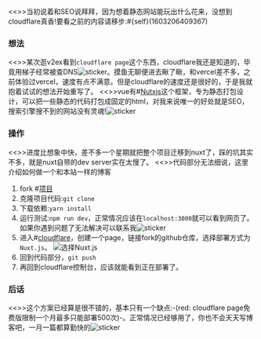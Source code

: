 <<>>当初说着和SEO说拜拜，因为想着静态网站能玩出什么花来，没想到cloudflare真香!要看之前的内容请移步:#{self}(1603206409367)

### 想法

<<>>某次逛v2ex看到`cloudflare page`这个东西，cloudflare我还是知道的，毕竟用梯子经常被查DNS![sticker](aru/15)。摸鱼无聊便进去瞅了瞅，和vercel差不多，之前体验过vercel，速度有点不满意。但是cloudflare的速度还是很好的，于是我就抱着试试的想法开始重写了。
<<>>vue有#[Nutxjs](https://nuxtjs.org/)这个框架，专为静态打包设计，可以把一些静态的代码打包成固定的html，对我来说唯一的好处就是SEO，搜索引擎搜不到的网站没有灵魂!![sticker](yellow-face/32)

### 操作

<<>>进度比想象中快，差不多一个星期就把整个项目迁移到nuxt了，踩的坑其实不多，就是nuxt自带的dev server实在太慢了。
<<>>代码部分无法细说，这里介绍如何做一个和本站一样的博客
1. fork #[项目](https://github.com/yunyuyuan/cloudflare-blog)
2. 克隆项目代码:`git clone`
3. 下载依赖:`yarn install`
4. 运行测试:`npm run dev`，正常情况应该在`localhost:3000`就可以看到网页了。如果你遇到问题了无法解决可以联系我![sticker](yellow-face/56)
5. 进入#[cloudflare](https://dash.cloudflare.com/)，创建一个page，链接fork的github仓库，选择部署方式为`Nuxt.js`。
    ![选择Nuxt.js](https://z3.ax1x.com/2021/04/07/c8XrnO.png)
6. 回到代码部分，`git push`
7. 再回到cloudflare控制台，应该就能看到正在部署了。

### 后话
<<>>这个方案已经算是很不错的，基本只有一个缺点:-(red: cloudflare page免费版限制一个月最多只能部署500次)-。正常情况已经够用了，你也不会天天写博客吧，一月一篇都算勤快的![sticker](aru/13)